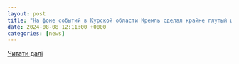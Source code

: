 ```yaml
---
layout: post
title: "На фоне событий в Курской области Кремль сделал крайне глупый шаг: Галлямов высмеял действия властей РФ - | Диалог.UA"
date: 2024-08-08 12:11:00 +0000
categories: [news]
---
```


[Читати далі](https://www.dialog.ua/blogs/299555_1723111403)
